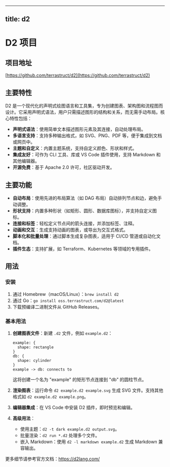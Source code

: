 
---
title: d2
---

# D2 项目

## 项目地址
[https://github.com/terrastruct/d2](https://github.com/terrastruct/d2)

## 主要特性
D2 是一个现代化的声明式绘图语言和工具集，专为创建图表、架构图和流程图而设计。它采用声明式语法，用户只需描述图形的结构和关系，而无需手动布局。核心特性包括：
- **声明式语法**：使用简单文本描述图形元素及其连接，自动处理布局。
- **多语言支持**：支持多种输出格式，如 SVG、PNG、PDF 等，便于集成到文档或网页中。
- **主题和自定义**：内置主题系统，支持自定义颜色、形状和样式。
- **集成友好**：可作为 CLI 工具、库或 VS Code 插件使用，支持 Markdown 和其他编辑器。
- **开源免费**：基于 Apache 2.0 许可，社区驱动开发。

## 主要功能
- **自动布局**：使用先进的布局算法（如 DAG 布局）自动排列节点和边，避免手动调整。
- **形状支持**：内置多种形状（如矩形、圆形、数据库图标），并支持自定义图标。
- **连接和标签**：轻松定义节点间的箭头连接，并添加标签、注释。
- **动画和交互**：生成支持动画的图表，或导出为交互式格式。
- **脚本化和批量处理**：通过脚本生成复杂图表，适用于 CI/CD 管道或自动化文档。
- **插件生态**：支持扩展，如 Terraform、Kubernetes 等领域的专用插件。

## 用法
### 安装
1. 通过 Homebrew（macOS/Linux）：`brew install d2`
2. 通过 Go：`go install oss.terrastruct.com/d2@latest`
3. 下载预编译二进制文件从 GitHub Releases。

### 基本用法
1. **创建图表文件**：新建 `.d2` 文件，例如 `example.d2`：
   ```
   example: {
     shape: rectangle
   }
   db: {
     shape: cylinder
   }
   example -> db: connects to
   ```
   这将创建一个名为 "example" 的矩形节点连接到 "db" 的圆柱节点。

2. **渲染图表**：运行命令 `d2 example.d2 example.svg` 生成 SVG 文件。支持其他格式如 `d2 example.d2 example.png`。

3. **编辑器集成**：在 VS Code 中安装 D2 插件，即时预览和编辑。

4. **高级用法**：
   - 使用主题：`d2 -t dark example.d2 output.svg`。
   - 批量渲染：`d2 run *.d2` 处理多个文件。
   - 嵌入 Markdown：使用 `d2 -l markdown example.d2` 生成 Markdown 兼容输出。

更多细节请参考官方文档：https://d2lang.com/